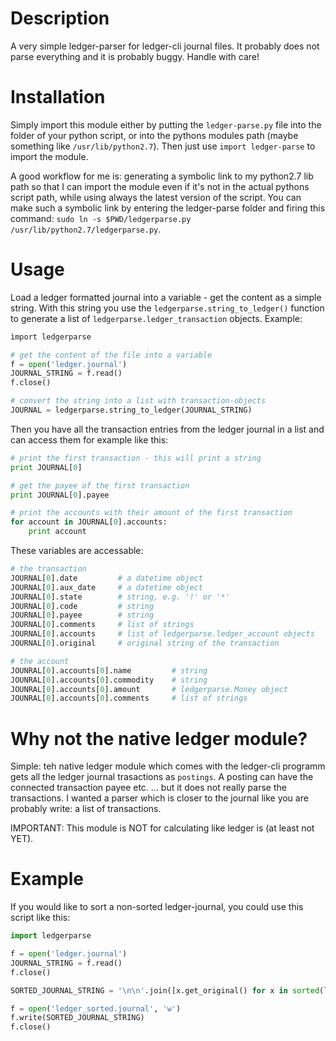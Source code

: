 # Description

A very simple ledger-parser for ledger-cli journal files. It probably does not parse everything and it is probably buggy. Handle with care!

# Installation

Simply import this module either by putting the `ledger-parse.py` file into the folder of your python script, or into the pythons modules path (maybe something like `/usr/lib/python2.7`). Then just use `import ledger-parse` to import the module.

A good workflow for me is: generating a symbolic link to my python2.7 lib path so that I can import the module even if it's not in the actual pythons script path, while using always the latest version of the script. You can make such a symbolic link by entering the ledger-parse folder and firing this command: `sudo ln -s $PWD/ledgerparse.py /usr/lib/python2.7/ledgerparse.py`.

# Usage

Load a ledger formatted journal into a variable - get the content as a simple string. With this string you use the `ledgerparse.string_to_ledger()` function to generate a list of `ledgerparse.ledger_transaction` objects. Example:

```python
ìmport ledgerparse

# get the content of the file into a variable
f = open('ledger.journal')
JOURNAL_STRING = f.read()
f.close()

# convert the string into a list with transaction-objects
JOURNAL = ledgerparse.string_to_ledger(JOURNAL_STRING)
```

Then you have all the transaction entries from the ledger journal in a list and can access them for example like this:

```python
# print the first transaction - this will print a string
print JOURNAL[0]

# get the payee of the first transaction
print JOURNAL[0].payee

# print the accounts with their amount of the first transaction
for account in JOURNAL[0].accounts:
    print account
```

These variables are accessable:

```python
# the transaction
JOURNAL[0].date         # a datetime object
JOURNAL[0].aux_date     # a datetime object
JOURNAL[0].state        # string, e.g. '!' or '*'
JOURNAL[0].code         # string
JOURNAL[0].payee        # string
JOURNAL[0].comments     # list of strings
JOURNAL[0].accounts     # list of ledgerparse.ledger_account objects
JOURNAL[0].original     # original string of the transaction

# the account
JOUNRAL[0].accounts[0].name         # string
JOUNRAL[0].accounts[0].commodity    # string
JOUNRAL[0].accounts[0].amount       # ledgerparse.Money object
JOUNRAL[0].accounts[0].comments     # list of strings
```

# Why not the native ledger module?

Simple: teh native ledger module which comes with the ledger-cli programm gets all the ledger journal trasactions as `postings`. A posting can have the connected transaction payee etc. ... but it does not really parse the transactions. I wanted a parser which is closer to the journal like you are probably write: a list of transactions.

IMPORTANT: This module is NOT for calculating like ledger is (at least not YET).

# Example

If you would like to sort a non-sorted ledger-journal, you could use this script like this:

```python
import ledgerparse

f = open('ledger.journal')
JOURNAL_STRING = f.read()
f.close()

SORTED_JOURNAL_STRING = '\n\n'.join([x.get_original() for x in sorted(ledgerparse.string_to_ledger(JOURNAL_STRING), key=lambda y: y.date)])

f = open('ledger_sorted.journal', 'w')
f.write(SORTED_JOURNAL_STRING)
f.close()
```